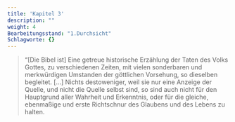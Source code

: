 ```yaml
---
title: 'Kapitel 3'
description: ""
weight: 4
Bearbeitungsstand: "1.Durchsicht"
Schlagworte: {}
---
```




> “[Die Bibel ist] Eine getreue historische Erzählung der Taten des
>  Volks Gottes, zu verschiedenen Zeiten, mit vielen sonderbaren
> und merkwürdigen Umstanden der göttlichen Vorsehung, so dieselben
> begleitet. [...] Nichts destoweniger, weil sie nur eine Anzeige
> der Quelle, und nicht die Quelle selbst sind, so sind auch nicht
> für den Hauptgrund aller Wahrheit und Erkenntnis, oder für die
> gleiche, ebenmaßige und erste Richtschnur des Glaubens und des
> Lebens zu halten.